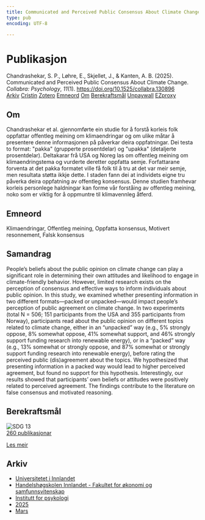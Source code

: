 ```yaml
---
title: Communicated and Perceived Public Consensus About Climate Change
type: pub
encoding: UTF-8

---
```

<h1>Publikasjon</h1>
<article id="csl-bib-container-Y7DL25FA" class="csl-bib-container">
  <div class="csl-bib-body"> <div class="csl-entry">Chandrashekar, S. P., Løhre, E., Skjellet, J., &#38; Kanten, A. B. (2025). Communicated and Perceived Public Consensus About Climate Change. <i>Collabra: Psychology</i>, <i>11</i>(1). <a href="https://doi.org/10.1525/collabra.130896">https://doi.org/10.1525/collabra.130896</a></div> </div>
  <div class="csl-bib-buttons">
    <a href="#taxonomy-article-Y7DL25FA" alt="archive" class="csl-bib-button">Arkiv</a>
    <a href="https://app.cristin.no/results/show.jsf?id=2364915" alt="Cristin" class="csl-bib-button">Cristin</a>
    <a href="http://zotero.org/groups/5881554/items/Y7DL25FA" alt="Zotero" class="csl-bib-button">Zotero</a>
    <a href="#keywords-article-Y7DL25FA" alt="keywords" class="csl-bib-button">Emneord</a>
    <a href="#about-article-Y7DL25FA" alt="about_pub" class="csl-bib-button">Om</a>
    <a href="#sdg-article-Y7DL25FA" alt="sdg" class="csl-bib-button">Berekraftsmål</a>
    <a href="https://doi.org/10.1525/collabra.130896" alt="Unpaywall" class="csl-bib-button">Unpaywall</a>
    <a href="https://doi.org/10.1525/collabra.130896" alt="EZproxy" class="csl-bib-button">EZproxy</a>
  </div>
  <div id="csl-bib-meta-container-Y7DL25FA"></div>
</article>
<div id="csl-bib-meta-Y7DL25FA" class="csl-bib-meta">
  <article id="about-article-Y7DL25FA" class="about_pub-article">
    <h1>Om</h1>
    Chandrashekar et al. gjennomførte ein studie for å forstå korleis folk oppfattar offentleg meining om klimaendringar og om ulike måtar å presentere denne informasjonen på påverkar deira oppfatningar. Dei testa to format: "pakka" (grupperte prosentdelar) og "upakka" (detaljerte prosentdelar). Deltakarar frå USA og Noreg las om offentleg meining om klimaendringstema og vurderte deretter oppfatta semje. Forfattarane forventa at det pakka formatet ville få folk til å tru at det var meir semje, men resultata støtta ikkje dette. I staden fann dei at individets eigne tru påverka deira oppfatning av offentleg konsensus. Denne studien framhevar korleis personlege haldningar kan forme vår forståing av offentleg meining, noko som er viktig for å oppmuntre til klimavennleg åtferd.
  </article>
  <article id="keywords-article-Y7DL25FA" class="keywords-article">
    <h1>Emneord</h1>
    Klimaendringar, Offentleg meining, Oppfatta konsensus, Motivert resonnement, Falsk konsensus
  </article>
  <article id="abstract-article-Y7DL25FA" class="abstract-article">
    <h1>Samandrag</h1>
    People’s beliefs about the public opinion on climate change can play a significant role in determining their own attitudes and likelihood to engage in climate-friendly behavior. However, limited research exists on the perception of consensus and effective ways to inform individuals about public opinion. In this study, we examined whether presenting information in two different formats—packed or unpacked—would impact people’s perception of public agreement on climate change. In two experiments (total N = 506; 151 participants from the USA and 355 participants from Norway), participants read about the public opinion on different topics related to climate change, either in an “unpacked” way (e.g., 5% strongly oppose, 8% somewhat oppose, 41% somewhat support, and 46% strongly support funding research into renewable energy), or in a “packed” way (e.g., 13% somewhat or strongly oppose, and 87% somewhat or strongly support funding research into renewable energy), before rating the perceived public (dis)agreement about the topics. We hypothesized that presenting information in a packed way would lead to higher perceived agreement, but found no support for this hypothesis. Interestingly, our results showed that participants’ own beliefs or attitudes were positively related to perceived agreement. The findings contribute to the literature on false consensus and motivated reasoning.
  </article>
  <article id="sdg-article-Y7DL25FA" class="sdg-article">
    <h1>Berekraftsmål</h1>
    <div class="sdg-container"><div id="sdg13" class="sdg">
        <img src="{{< params subfolder >}}images/sdg/sdg13_nn.png" class="image" alt="SDG 13">
        <div class="sdg-overlay">
          <a href="{{< params subfolder >}}nn/archive/?sdg=13#archive" class="sdg-publication-count"><span>260</span> publikasjonar</a>
          <p><a href="https://fn.no/om-fn/fns-baerekraftsmaal/stoppe-klimaendringene?lang=nno-NO" class="sdg-read-more">Les meir</a></p>
        </div>
      </div></div>
  </article>
  <article id="taxonomy-article-Y7DL25FA" class="taxonomy-article">
    <h1>Arkiv</h1>
    <ul>
      <li><a href="{{< params subfolder >}}nn/archive/?key=3DCRN523">Universitetet i Innlandet</a></li>
      <li><a href="{{< params subfolder >}}nn/archive/?key=DU8Q9LN9">Handelshøgskolen Innlandet - Fakultet for økonomi og samfunnsvitenskap</a></li>
      <li><a href="{{< params subfolder >}}nn/archive/?key=KTD9NXA8">Institutt for psykologi</a></li>
      <li><a href="{{< params subfolder >}}nn/archive/?key=YSESX7HT">2025</a></li>
      <li><a href="{{< params subfolder >}}nn/archive/?key=TW4NW583">Mars</a></li>
    </ul>
  </article>
</div>
